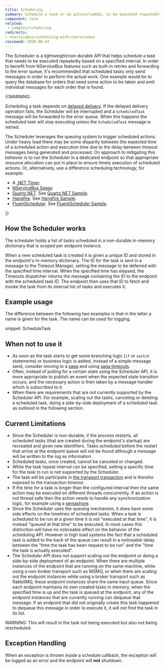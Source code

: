 ```yaml
---
title: Scheduling
summary: Schedule a task or an action/lambda, to be executed repeatedly at a given interval.
component: Core
related:
 - samples/scheduling
redirects:
- nservicebus/scheduling-with-nservicebus
reviewed: 2020-08-24
---
```


The Scheduler is a lightweight/non-durable API that helps schedule a task that needs to be executed repeatedly based on a specified interval. In order to benefit from NServiceBus features such as built-in retries and forwarding to the error queue, it's recommended that scheduled tasks only send messages in order to perform the actual work. One example would be to query the database for orders that need some action to be taken and emit individual messages for each order that is found.

{{WARNING:

Scheduling a task depends on [delayed delivery](/nservicebus/messaging/delayed-delivery.md). If the delayed delivery operation fails, the Scheduler will be interrupted and a `ScheduledTask` message will be forwarded to the error queue. When this happens the scheduled task will stop executing unless the `ScheduledTask` message is retried.

The Scheduler leverages the queuing system to trigger scheduled actions. Under heavy load there may be some disparity between the expected time of a scheduled action and execution time due to the delay between timeout messages being generated and processed. On approach to mitigating this behavior is to run the Scheduler in a dedicated endpoint so that appropriate resource allocation can put in place to ensure timely execution of scheduled actions. Or, alternatively, use a difference scheduling technology, for example:

 * A [.NET Timer](https://msdn.microsoft.com/en-us/library/system.threading.timer.aspx).
 * [NServiceBus Sagas](/nservicebus/sagas/)
 * [Quartz.NET](https://www.quartz-scheduler.net/). See [Quartz.NET Sample](/samples/scheduling/quartz/).
 * [Hangfire](https://www.hangfire.io/). See [Hangfire Sample](/samples/scheduling/hangfire/).
 * [FluentScheduler](https://github.com/fluentscheduler/FluentScheduler). See [FluentScheduler Sample](/samples/scheduling/fluentscheduler/).

}}


## How the Scheduler works

The scheduler holds a list of tasks scheduled in a non-durable in-memory dictionary that is scoped per endpoint instance.

When a new scheduled task is created it is given a unique ID and stored in the endpoint's in-memory dictionary. The ID for the task is sent in a message to the Timeout Manager, setting the message to be deferred with the specified time interval. When the specified time has elapsed, the Timeouts dispatcher returns the message containing the ID to the endpoint with the scheduled task ID. The endpoint then uses that ID to fetch and invoke the task from its internal list of tasks and executes it.


## Example usage

The difference between the following two examples is that in the latter a name is given for the task. The name can be used for logging.

snippet: ScheduleTask


## When not to use it

 * As soon as the task starts to get some branching logic (`if` or `switch` statements) or business logic is added, instead of a simple message send, consider moving to a [saga](/nservicebus/sagas) and using [saga timeouts](/nservicebus/sagas/timeouts.md).
 * Often, instead of polling for a certain state using the Scheduler API, it is more appropriate to publish an event when the expected state transition occurs, and the necessary action is then taken by a message handler which is subscribed to it.
 * When there are requirements that are not currently supported by the Scheduler API. For example, scaling out the  tasks, canceling or deleting a scheduled task, doing a side-by-side deployment of a scheduled task as outlined in the following section.


## Current Limitations

 * Since the Scheduler is non-durable, if the process restarts, all scheduled tasks (that are created during the endpoint's startup) are recreated and given new identifiers. Tasks scheduled before the restart that arrive at the endpoint queue will not be found although a message will be written to the log as information.
 * Scheduled tasks, once created, cannot be canceled or changed.
 * While the task repeat interval can be specified, setting a specific time for the task to run is not supported by the Scheduler.
 * The task will be participate in [the transport transaction](/transports/transactions.md) and is therefor exposed to the transaction timeout.
 * If the time for a task is longer than the configured interval then the same action may be executed on different threads concurrently. If an action is not thread safe then the action needs to handle any synchronization logic, for example using a [semaphore](https://docs.microsoft.com/en-us/dotnet/api/system.threading.semaphore).
 * Since the Scheduler uses the queuing mechanism, it does have some side effects on the timelines of scheduled tasks. When a task is scheduled to be run at a given time it is not "executed at that time", it is instead "queued at that time" to be executed. In most cases this distinction will have no noticeable effect on the behavior of the scheduling API. However in high load systems the fact that a scheduled task is added to the back of the queue can result in a noticeable delay between the "time the task has been request to be run" and the "time the task is actually executed".
 * The Scheduler API does not support scaling out the endpoint or doing a side-by-side deployment of an endpoint. When there are multiple instances of the endpoint that are running on the same machine, while using a non-broker transport such as MSMQ, or when there are scaling out the endpoint instances while using a broker transport such as RabbitMQ, these endpoint instances share the same input queue. Since each endpoint maintains its own created tasks in memory, when the specified time is up and the task is queued at the endpoint, any of the endpoint instances that are currently running can dequeue that message. If an endpoint that did not originally create this task happened to dequeue this message in order to execute it, it will not find the task in its list.

WARNING: This will result in the task not being executed but also not being rescheduled.


## Exception Handling

When an exception is thrown inside a schedule callback, the exception will be logged as an error and the endpoint will **not** shutdown.
